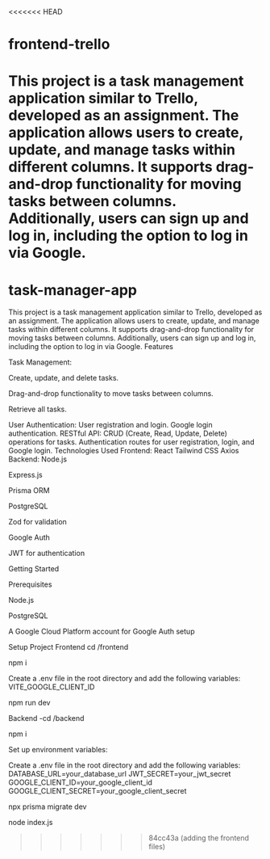 <<<<<<< HEAD
# frontend-trello
This project is a task management application similar to Trello, developed as an assignment. The application allows users to create, update, and manage tasks within different columns. It supports drag-and-drop functionality for moving tasks between columns. Additionally, users can sign up and log in, including the option to log in via Google.
=======
# task-manager-app
This project is a task management application similar to Trello, developed as an assignment. The application allows users to create, update, and manage tasks within different columns. It supports drag-and-drop functionality for moving tasks between columns. Additionally, users can sign up and log in, including the option to log in via Google.
Features

Task Management:

Create, update, and delete tasks.

Drag-and-drop functionality to move tasks between columns.

Retrieve all tasks.

User Authentication:
User registration and login.
Google login authentication.
RESTful API:
CRUD (Create, Read, Update, Delete) operations for tasks.
Authentication routes for user registration, login, and Google login.
Technologies Used
Frontend:
React
Tailwind CSS
Axios
Backend:
Node.js

Express.js

Prisma ORM

PostgreSQL

Zod for validation

Google Auth

JWT for authentication

Getting Started

Prerequisites

Node.js

PostgreSQL

A Google Cloud Platform account for Google Auth setup

Setup Project
Frontend
cd /frontend

npm i

Create a .env file in the root directory and add the following variables: VITE_GOOGLE_CLIENT_ID

npm run dev

Backend
-cd /backend

npm i

Set up environment variables:

Create a .env file in the root directory and add the following variables: DATABASE_URL=your_database_url JWT_SECRET=your_jwt_secret GOOGLE_CLIENT_ID=your_google_client_id GOOGLE_CLIENT_SECRET=your_google_client_secret

npx prisma migrate dev

node index.js
>>>>>>> 84cc43a (adding the frontend files)
